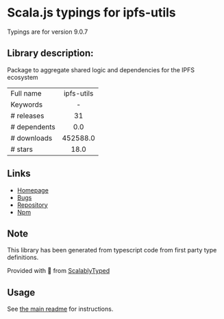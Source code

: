 
# Scala.js typings for ipfs-utils

Typings are for version 9.0.7

## Library description:
Package to aggregate shared logic and dependencies for the IPFS ecosystem

|                    |                 |
| ------------------ | :-------------: |
| Full name          | ipfs-utils |
| Keywords           | - |
| # releases         | 31 |
| # dependents       | 0.0 |
| # downloads        | 452588.0 |
| # stars            | 18.0 |

## Links
- [Homepage](https://github.com/ipfs/js-ipfs-utils)
- [Bugs](https://github.com/ipfs/js-ipfs-utils/issues)
- [Repository](https://github.com/ipfs/js-ipfs-utils)
- [Npm](https://www.npmjs.com/package/ipfs-utils)
    


## Note
This library has been generated from typescript code from first party type definitions.

Provided with :purple_heart: from [ScalablyTyped](https://github.com/oyvindberg/ScalablyTyped)

## Usage
See [the main readme](../../readme.md) for instructions.


